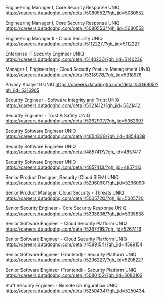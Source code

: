 Engineering Manager I, Core Security Response UNIQ https://careers.datadoghq.com/detail/5080552/?gh_jid=5080552

Engineering Manager I, Core Security Response UNIQ https://careers.datadoghq.com/detail/5080553/?gh_jid=5080553

Engineering Manager II - Cloud Security UNIQ https://careers.datadoghq.com/detail/5112227/?gh_jid=5112227

Enterprise IT Security Engineer UNIQ https://careers.datadoghq.com/detail/5140236/?gh_jid=5140236

Manager 1, Engineering - Cloud Security Posture Management UNIQ https://careers.datadoghq.com/detail/5318978/?gh_jid=5318978

Privacy Analyst II UNIQ https://careers.datadoghq.com/detail/5316905/?gh_jid=5316905

Security Engineer - Software Integrity and Trust UNIQ https://careers.datadoghq.com/detail/5321412/?gh_jid=5321412

Security Engineer - Trust & Safety UNIQ https://careers.datadoghq.com/detail/5362907/?gh_jid=5362907

Security Software Engineer UNIQ https://careers.datadoghq.com/detail/4854838/?gh_jid=4854838

Security Software Engineer UNIQ https://careers.datadoghq.com/detail/4857417/?gh_jid=4857417

Security Software Engineer UNIQ https://careers.datadoghq.com/detail/4857413/?gh_jid=4857413

Senior Product Designer, Security (Cloud SIEM) UNIQ https://careers.datadoghq.com/detail/5296090/?gh_jid=5296090

Senior Product Manager, Cloud Security - Threats UNIQ https://careers.datadoghq.com/detail/5005720/?gh_jid=5005720

Senior Security Engineer - Core Security Response UNIQ https://careers.datadoghq.com/detail/5335838/?gh_jid=5335838

Senior Software Engineer - Cloud Security Platform UNIQ https://careers.datadoghq.com/detail/5267416/?gh_jid=5267416

Senior Software Engineer - Cloud Security Platform UNIQ https://careers.datadoghq.com/detail/4599154/?gh_jid=4599154

Senior Software Engineer (Frontend) - Security Platform UNIQ https://careers.datadoghq.com/detail/5296227/?gh_jid=5296227

Senior Software Engineer (Frontend) - Security Platform UNIQ https://careers.datadoghq.com/detail/5080102/?gh_jid=5080102

Staff Security Engineer - Remote Configuration UNIQ https://careers.datadoghq.com/detail/5250434/?gh_jid=5250434

